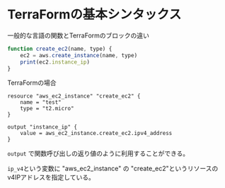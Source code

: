 # TerraFormの基本シンタックス

一般的な言語の関数とTerraFormのブロックの違い

```js
function create_ec2(name, type) {
    ec2 = aws.create_instance(name, type)
    print(ec2.instance_ip)
}
```

TerraFormの場合


```
resource "aws_ec2_instance" "create_ec2" {
    name = "test"
    type = "t2.micro"
}

output "instance_ip" {
    value = aws_ec2_instance.create_ec2.ipv4_address
}
```

`output` で関数呼び出しの返り値のように利用することができる。

`ip_v4`という変数に "aws_ec2_instance" の "create_ec2"というリソースのv4IPアドレスを指定している。

